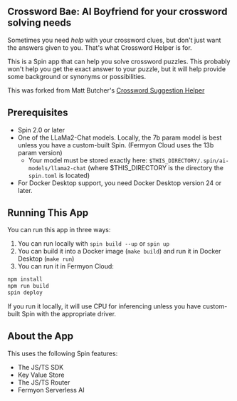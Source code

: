 ## Crossword Bae: AI Boyfriend for your crossword solving needs

Sometimes you need _help_ with your crossword clues, but don't just want the answers given to you. That's what Crossword Helper is for.

This is a Spin app that can help you solve crossword puzzles. This probably won't help you get the exact answer to your puzzle, but it will help provide some background or synonyms or possibilities.

This was forked from Matt Butcher's [Crossword Suggestion Helper](https://github.com/technosophos/crossword-helper)

## Prerequisites

* Spin 2.0 or later
* One of the LLaMa2-Chat models. Locally, the 7b param model is best unless you have a custom-built Spin. (Fermyon Cloud uses the 13b param version)
    * Your model must be stored exactly here: `$THIS_DIRECTORY/.spin/ai-models/llama2-chat` (where $THIS_DIRECTORY is the directory the `spin.toml` is located)
* For Docker Desktop support, you need Docker Desktop version 24 or later.

## Running This App
You can run this app in three ways:

1. You can run locally with `spin build --up` or `spin up`
2. You can build it into a Docker image (`make build`) and run it in Docker Desktop (`make run`)
3. You can run it in Fermyon Cloud:
```bash
npm install
npm run build
spin deploy
```

If you run it locally, it will use CPU for inferencing unless you have custom-built Spin with the appropriate driver.

## About the App

This uses the following Spin features:

* The JS/TS SDK
* Key Value Store
* The JS/TS Router
* Fermyon Serverless AI
